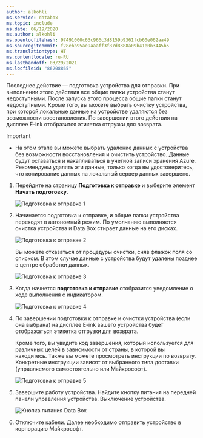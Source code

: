 ```yaml
---
author: alkohli
ms.service: databox
ms.topic: include
ms.date: 06/19/2020
ms.author: alkohli
ms.openlocfilehash: 97491000c63c966c3d8159b9361fcb60e062aa49
ms.sourcegitcommit: f28ebb95ae9aaaff3f87d8388a09b41e0b3445b5
ms.translationtype: HT
ms.contentlocale: ru-RU
ms.lasthandoff: 03/29/2021
ms.locfileid: "86208865"
---
```

Последнее действие — подготовка устройства для отправки. При выполнении этого действия все общие папки устройства станут недоступными. После запуска этого процесса общие папки станут недоступными. Кроме того, вы можете выбрать очистку устройства, при которой локальные данные на устройстве удаляются без возможности восстановления. По завершении этого действия на дисплее E-ink отобразится этикетка отгрузки для возврата.

> [!IMPORTANT]
> - На этом этапе вы можете выбрать удаление данных с устройства без возможности восстановления и очистить устройство. Данные будут оставаться и накапливаться в учетной записи хранения Azure. Рекомендуем удалять эти данные, только когда вы удостоверитесь, что копирование данных на локальный сервер данных завершено.

1. Перейдите на страницу **Подготовка к отправке** и выберите элемент **Начать подготовку**. 
   
    ![Подготовка к отправке 1](media/data-box-export-prepare-to-ship/prepare-to-ship1.png)

 
2. Начинается подготовка к отправке, и общие папки устройства переходят в автономный режим. По умолчанию выполняется очистка устройства и Data Box стирает данные на его дисках. 


    ![Подготовка к отправке 2](media/data-box-export-prepare-to-ship/prepare-to-ship2.png)

    Вы можете отказаться от процедуры очистки, сняв флажок поля со списком. В этом случае данные с устройства будут удалены позднее в центре обработки данных.

    ![Подготовка к отправке 3](media/data-box-export-prepare-to-ship/prepare-to-ship3.png)


3. Когда начнется **подготовка к отправке** отобразится уведомление о ходе выполнения с индикатором.

    ![Подготовка к отправке 4](media/data-box-export-prepare-to-ship/prepare-to-ship4.png)

4. По завершении подготовки к отправке и очистки устройства (если она выбрана) на дисплее E-ink вашего устройства будет отображаться этикетка отгрузки для возврата. 

    Кроме того, вы увидите код завершения, который используется для различных целей в зависимости от страны, в которой вы находитесь. Также вы можете просмотреть инструкции по возврату. Конкретные инструкции зависят от выбранного типа доставки (управляемого самостоятельно или Майкрософт). 
        
    ![Подготовка к отправке 5](media/data-box-export-prepare-to-ship/prepare-to-ship5.png)


5. Завершите работу устройства. Найдите кнопку питания на передней панели управления устройства. Выключение устройства.

    ![Кнопка питания Data Box](media/data-box-export-prepare-to-ship/data-box-powered-door-open.png)

6. Отключите кабели. Далее необходимо отправить устройство в корпорацию Майкрософт.
